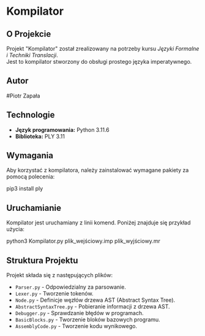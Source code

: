 # Kompilator

## O Projekcie

Projekt "Kompilator" został zrealizowany na potrzeby kursu _Języki Formalne i Techniki Translacji_.  
Jest to kompilator stworzony do obsługi prostego języka imperatywnego.

## Autor

#Piotr Zapała

## Technologie

- **Język programowania:** Python 3.11.6
- **Biblioteka:** PLY 3.11

## Wymagania

Aby korzystać z kompilatora, należy zainstalować wymagane pakiety za pomocą polecenia:

pip3 install ply

## Uruchamianie

Kompilator jest uruchamiany z linii komend. Poniżej znajduje się przykład użycia:

python3 Kompilator.py plik_wejściowy.imp plik_wyjściowy.mr

## Struktura Projektu

Projekt składa się z następujących plików:

- `Parser.py` - Odpowiedzialny za parsowanie.
- `Lexer.py` - Tworzenie tokenów.
- `Node.py` - Definicje węzłów drzewa AST (Abstract Syntax Tree).
- `AbstractSyntaxTree.py` - Pobieranie informacji z drzewa AST.
- `Debugger.py` - Sprawdzanie błędów w programach.
- `BasicBlocks.py` - Tworzenie bloków bazowych programu.
- `AssemblyCode.py` - Tworzenie kodu wynikowego.
